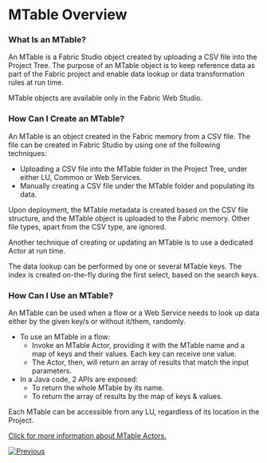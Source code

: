 # MTable Overview

### What Is an MTable?

An MTable is a Fabric Studio object created by uploading a CSV file into the Project Tree. The purpose of an MTable object is to keep reference data as part of the Fabric project and enable data lookup or data transformation rules at run time. 

<studio>

MTable objects are available only in the Fabric Web Studio.

</studio>

<web>

### How Can I Create an MTable?

An MTable is an object created in the Fabric memory from a CSV file. The file can be created in Fabric Studio by using one of the following techniques:

* Uploading a CSV file into the MTable folder in the Project Tree, under either LU, Common or Web Services. 
* Manually creating a CSV file under the MTable folder and populating its data.

Upon deployment, the MTable metadata is created based on the CSV file structure, and the MTable object is uploaded to the Fabric memory. Other file types, apart from the CSV type, are ignored.

Another technique of creating or updating an MTable is to use a dedicated Actor at run time.

The data lookup can be performed by one or several MTable keys. The index is created on-the-fly during the first select, based on the search keys. 

### How Can I Use an MTable?

An MTable can be used when a flow or a Web Service needs to look up data either by the given key/s or without it/them, randomly. 

* To use an MTable in a flow:
  * Invoke an MTable Actor, providing it with the MTable name and a map of keys and their values. Each key can receive one value. 
  * The Actor, then, will return an array of results that match the input parameters.
* In a Java code, 2 APIs are exposed: 
  * To return the whole MTable by its name.
  * To return the array of results by the map of keys & values.

Each MTable can be accessible from any LU, regardless of its location in the Project.

[Click for more information about MTable Actors.](/articles/19_Broadway/actors/09_MTable_actors.md)

[![Previous](/articles/images/Previous.png)](01_translations_overview_and_use_cases.md)

</web>
